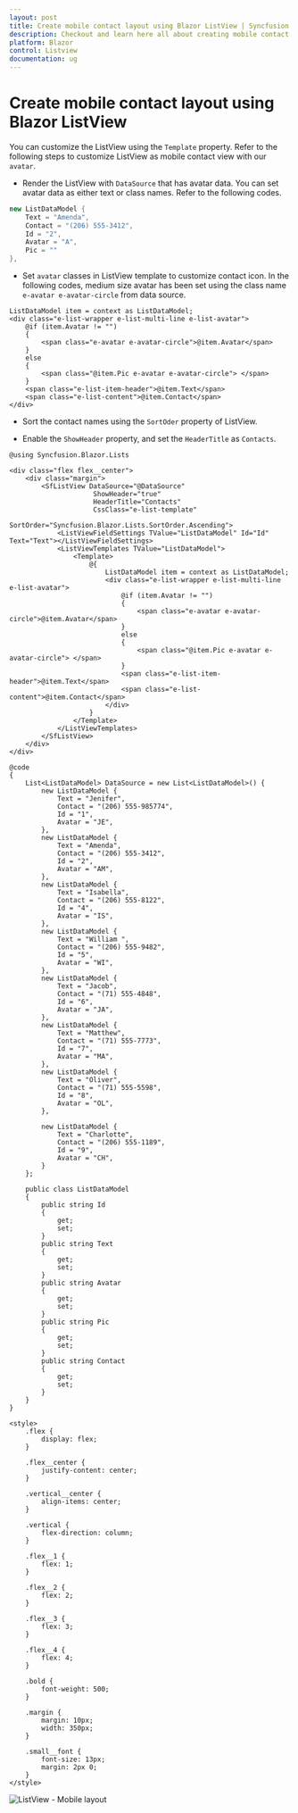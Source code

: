 ```yaml
---
layout: post
title: Create mobile contact layout using Blazor ListView | Syncfusion
description: Checkout and learn here all about creating mobile contact layout using syncfusion blazor listview and much more.
platform: Blazor
control: Listview
documentation: ug
---
```


# Create mobile contact layout using Blazor ListView

You can customize the ListView using the `Template` property. Refer to the following steps to customize ListView as mobile contact view with our `avatar`.

* Render the ListView with `DataSource` that has avatar data. You can set avatar data as either text or class names. Refer to the following codes.

```C#
new ListDataModel {
    Text = "Amenda",
    Contact = "(206) 555-3412",
    Id = "2",
    Avatar = "A",
    Pic = ""
},
```

* Set `avatar` classes in ListView template to customize contact icon. In the following codes, medium size avatar has been set using the class name `e-avatar e-avatar-circle` from data source.

```cshtml
ListDataModel item = context as ListDataModel;
<div class="e-list-wrapper e-list-multi-line e-list-avatar">
    @if (item.Avatar != "")
    {
        <span class="e-avatar e-avatar-circle">@item.Avatar</span>
    }
    else
    {
        <span class="@item.Pic e-avatar e-avatar-circle"> </span>
    }
    <span class="e-list-item-header">@item.Text</span>
    <span class="e-list-content">@item.Contact</span>
</div>
```

* Sort the contact names using the `SortOder` property of ListView.

* Enable the `ShowHeader` property, and set the `HeaderTitle` as `Contacts`.

```cshtml
@using Syncfusion.Blazor.Lists

<div class="flex flex__center">
    <div class="margin">
        <SfListView DataSource="@DataSource"
                     ShowHeader="true"
                     HeaderTitle="Contacts"
                     CssClass="e-list-template"
                     SortOrder="Syncfusion.Blazor.Lists.SortOrder.Ascending">
            <ListViewFieldSettings TValue="ListDataModel" Id="Id" Text="Text"></ListViewFieldSettings>
            <ListViewTemplates TValue="ListDataModel">
                <Template>
                    @{
                        ListDataModel item = context as ListDataModel;
                        <div class="e-list-wrapper e-list-multi-line e-list-avatar">
                            @if (item.Avatar != "")
                            {
                                <span class="e-avatar e-avatar-circle">@item.Avatar</span>
                            }
                            else
                            {
                                <span class="@item.Pic e-avatar e-avatar-circle"> </span>
                            }
                            <span class="e-list-item-header">@item.Text</span>
                            <span class="e-list-content">@item.Contact</span>
                        </div>
                    }
                </Template>
            </ListViewTemplates>
        </SfListView>
    </div>
</div>

@code
{
    List<ListDataModel> DataSource = new List<ListDataModel>() {
        new ListDataModel {
            Text = "Jenifer",
            Contact = "(206) 555-985774",
            Id = "1",
            Avatar = "JE",
        },
        new ListDataModel {
            Text = "Amenda",
            Contact = "(206) 555-3412",
            Id = "2",
            Avatar = "AM",
        },
        new ListDataModel {
            Text = "Isabella",
            Contact = "(206) 555-8122",
            Id = "4",
            Avatar = "IS",
        },
        new ListDataModel {
            Text = "William ",
            Contact = "(206) 555-9482",
            Id = "5",
            Avatar = "WI",
        },
        new ListDataModel {
            Text = "Jacob",
            Contact = "(71) 555-4848",
            Id = "6",
            Avatar = "JA",
        },
        new ListDataModel {
            Text = "Matthew",
            Contact = "(71) 555-7773",
            Id = "7",
            Avatar = "MA",
        },
        new ListDataModel {
            Text = "Oliver",
            Contact = "(71) 555-5598",
            Id = "8",
            Avatar = "OL",
        },

        new ListDataModel {
            Text = "Charlotte",
            Contact = "(206) 555-1189",
            Id = "9",
            Avatar = "CH",
        }
    };

    public class ListDataModel
    {
        public string Id
        {
            get;
            set;
        }
        public string Text
        {
            get;
            set;
        }
        public string Avatar
        {
            get;
            set;
        }
        public string Pic
        {
            get;
            set;
        }
        public string Contact
        {
            get;
            set;
        }
    }
}

<style>
    .flex {
        display: flex;
    }

    .flex__center {
        justify-content: center;
    }

    .vertical__center {
        align-items: center;
    }

    .vertical {
        flex-direction: column;
    }

    .flex__1 {
        flex: 1;
    }

    .flex__2 {
        flex: 2;
    }

    .flex__3 {
        flex: 3;
    }

    .flex__4 {
        flex: 4;
    }

    .bold {
        font-weight: 500;
    }

    .margin {
        margin: 10px;
        width: 350px;
    }

    .small__font {
        font-size: 13px;
        margin: 2px 0;
    }
</style>

```

![ListView - Mobile layout](../images/list/create-mobile-contact-layout-from-listview.png)